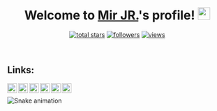 <h1 align="center">
  Welcome to <b><a href="https://github.com/mirjr">Mir JR.</a></b>'s profile!
  <img src="https://media.giphy.com/media/hvRJCLFzcasrR4ia7z/giphy.gif" width="28">
</h1>
<p align="center">
  <a href="https://github.com/mirjr?tab=stars">
    <img alt="total stars" title="Total stars on GitHub" src="https://custom-icon-badges.herokuapp.com/badge/dynamic/json?logo=star&color=55960c&labelColor=488207&label=Stars&style=for-the-badge&query=%24.stars&url=https://api.github-star-counter.workers.dev/user/mirjr"/></a>
  <a href="https://github.com/mirjr?tab=followers">
    <img alt="followers" title="Follow me on Github" src="https://custom-icon-badges.herokuapp.com/github/followers/mirjr?color=236ad3&labelColor=1155ba&style=for-the-badge&logo=person-add&label=Followers&logoColor=white"/></a>
  <a href="https://github.com/mirjr">
    <img alt="views" title="GitHub profile views" src="https://komarev.com/ghpvc/?username=mirjr&style=for-the-badge"/></a>
</p>

<br />

## Links:
<a href="https://biodasturchi.uz" target="_blank">
   <img align="left" style="color:white" alt="biodasturchi.uz" width="22px" src="https://raw.githubusercontent.com/gauravghongde/social-icons/master/SVG/Color/Edge.svg" />
</a>
<a href="https://linkedin.com/in/mirjr" target="_blank">
   <img align="left" style="color:white" alt="mirjr's linkedin profile" width="22px" src="https://raw.githubusercontent.com/gauravghongde/social-icons/master/SVG/Color/LinkedIN.svg" />
</a>
<a href="https://twitter.com/mirjr17" target="_blank">
   <img align="left" style="color:white" alt="mirjr's twitter profile" width="22px" src="https://github.com/gauravghongde/social-icons/raw/master/SVG/Color/Twitter.svg" />
</a>
</a>
<a href="https://reddit.com/mirjr" target="_blank">
   <img align="left" style="color:white" alt="mirjr's reddit profile" width="22px" src="https://github.com/gauravghongde/social-icons/raw/master/SVG/Color/Reddit.svg" />
</a>
<a href="https://t.me/mirjr" target="_blank">
   <img align="left" style="color:white" alt="mirjr's telegram profile" width="22px" src="https://github.com/gauravghongde/social-icons/raw/master/SVG/Color/Telegram.svg" />
</a>
<a href="https://instagram.com/mirjr17" target="_blank">
   <img align="left" style="color:white" alt="mirjr's twitter profile" width="22px" src="https://github.com/gauravghongde/social-icons/raw/master/SVG/Color/Instagram.svg" />
</a>

<br />

![Snake animation](https://github.com/mirsaid-mirzohidov/mirsaid-mirzohidov/blob/output/github-contribution-grid-snake.svg) 

